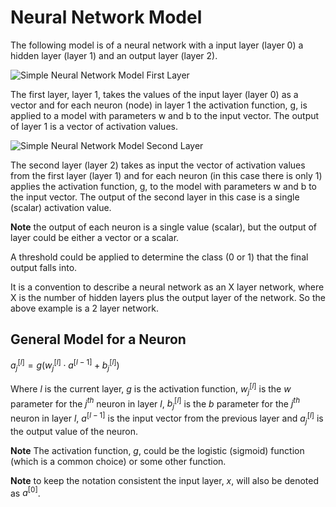 # Neural Network Model

The following model is of a neural network with a input layer (layer 0) a hidden layer (layer 1) and an output layer (layer 2).

![Simple Neural Network Model First Layer](/NeuralNetworkModel1.PNG 'Simple neural network model first layer')

The first layer, layer 1, takes the values of the input layer (layer 0) as a vector and for each neuron (node) in layer 1 the activation function, g, is applied to a model with parameters w and b to the input vector. The output of layer 1 is a vector of activation values.

![Simple Neural Network Model Second Layer](/NeuralNetworkModel2.PNG 'Simple neural network model second layer')

The second layer (layer 2) takes as input the vector of activation values from the first layer (layer 1) and for each neuron (in this case there is only 1) applies the activation function, g, to the model with parameters w and b to the input vector. The output of the second layer in this case is a single (scalar) activation value.

**Note** the output of each neuron is a single value (scalar), but the output of layer could be either a vector or a scalar.

A threshold could be applied to determine the class (0 or 1) that the final output falls into.

It is a convention to describe a neural network as an X layer network, where X is the number of hidden layers plus the output layer of the network. So the above example is a 2 layer network.

## General Model for a Neuron

$a_j^{[l]} = g(w_j^{[l]} \cdot a^{[l-1]} + b_j^{[l]})$

Where $l$ is the current layer, $g$ is the activation function, $w_j^{[l]}$ is the $w$ parameter for the $j^{th}$ neuron in layer $l$, $b_j^{[l]}$ is the $b$ parameter for the $j^{th}$ neuron in layer $l$, $a^{[l-1]}$ is the input vector from the previous layer and $a_j^{[l]}$ is the output value of the neuron.

**Note** The activation function, $g$, could be the logistic (sigmoid) function (which is a common choice) or some other function.

**Note** to keep the notation consistent the input layer, $x$, will also be denoted as $a^{[0]}$.

